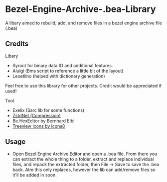 # Bezel-Engine-Archive-.bea-Library
A libary aimed to rebuild, add, and remove files in a bezel engine archive file (.bea)

## Credits
Libary
- Syroot for binary data IO and additional features. 
- Aluigi (Bms script to reference a little bit of the layout)
- Leoetlino (helped with dictionary generation)

Feel free to use this library for other projects. Credit would be appreciated if used! 

Tool
- Exelix (Sarc lib for some functions)
- [ZstdNet (Compression)](https://github.com/skbkontur/ZstdNet)
- Be.HexEditor by Bernhard Elbl
- [Treeview Icons by icons8](https://icons8.com/)

## Usage
- Open Bezel Engine Archive Editor and open a .bea file. From there you can extract the whole thing to a folder, extract and replace individual files, and repack the extracted folder, then File -> Save to save the .bea back. Atm this only replaces, however the lib can add/remove files so it'll be added in soon.


